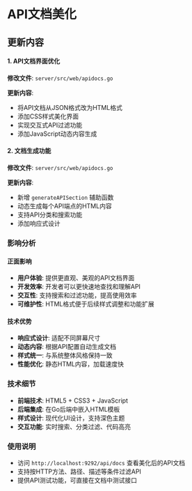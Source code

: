 # API文档美化

## 更新内容

#### 1. API文档界面优化
**修改文件**: `server/src/web/apidocs.go`

**更新内容**:
- 将API文档从JSON格式改为HTML格式
- 添加CSS样式美化界面
- 实现交互式API过滤功能
- 添加JavaScript动态内容生成

#### 2. 文档生成功能
**修改文件**: `server/src/web/apidocs.go`

**更新内容**:
- 新增 `generateAPISection` 辅助函数
- 动态生成每个API端点的HTML内容
- 支持API分类和搜索功能
- 添加响应式设计

### 影响分析

#### 正面影响
- **用户体验**: 提供更直观、美观的API文档界面
- **开发效率**: 开发者可以更快速地查找和理解API
- **交互性**: 支持搜索和过滤功能，提高使用效率
- **可维护性**: HTML格式便于后续样式调整和功能扩展

#### 技术优势
- **响应式设计**: 适配不同屏幕尺寸
- **动态内容**: 根据API配置自动生成文档
- **样式统一**: 与系统整体风格保持一致
- **性能优化**: 静态HTML内容，加载速度快

### 技术细节
- **前端技术**: HTML5 + CSS3 + JavaScript
- **后端集成**: 在Go后端中嵌入HTML模板
- **样式设计**: 现代化UI设计，支持深色主题
- **交互功能**: 实时搜索、分类过滤、代码高亮

### 使用说明
- 访问 `http://localhost:9292/api/docs` 查看美化后的API文档
- 支持按HTTP方法、路径、描述等条件过滤API
- 提供API测试功能，可直接在文档中测试接口
